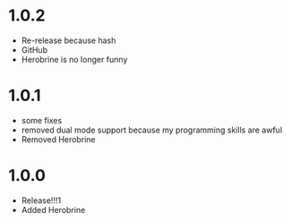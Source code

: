 # 1.0.2
- Re-release because hash
- GitHub
- Herobrine is no longer funny

# 1.0.1
- some fixes
- removed dual mode support because my programming skills are awful
- Removed Herobrine

# 1.0.0
- Release!!!1
- Added Herobrine
